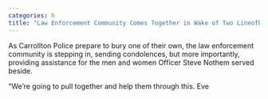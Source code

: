 ```yaml
---
categories: h
title: "Law Enforcement Community Comes Together in Wake of Two LineofDuty Deaths"
---
```


As Carrollton Police prepare to bury one of their own, the law enforcement community is stepping in, sending condolences, but more importantly, providing assistance for the men and women Officer Steve Nothem served beside.



&#8220;We&#8217;re going to pull together and help them through this. Eve